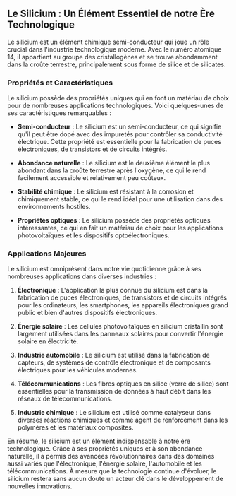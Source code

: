 ## Le Silicium : Un Élément Essentiel de notre Ère Technologique

Le silicium est un élément chimique semi-conducteur qui joue un rôle crucial dans l'industrie technologique moderne. Avec le numéro atomique 14, il appartient au groupe des cristallogènes et se trouve abondamment dans la croûte terrestre, principalement sous forme de silice et de silicates.

### Propriétés et Caractéristiques

Le silicium possède des propriétés uniques qui en font un matériau de choix pour de nombreuses applications technologiques. Voici quelques-unes de ses caractéristiques remarquables :

- **Semi-conducteur** : Le silicium est un semi-conducteur, ce qui signifie qu'il peut être dopé avec des impuretés pour contrôler sa conductivité électrique. Cette propriété est essentielle pour la fabrication de puces électroniques, de transistors et de circuits intégrés.

- **Abondance naturelle** : Le silicium est le deuxième élément le plus abondant dans la croûte terrestre après l'oxygène, ce qui le rend facilement accessible et relativement peu coûteux.

- **Stabilité chimique** : Le silicium est résistant à la corrosion et chimiquement stable, ce qui le rend idéal pour une utilisation dans des environnements hostiles.

- **Propriétés optiques** : Le silicium possède des propriétés optiques intéressantes, ce qui en fait un matériau de choix pour les applications photovoltaïques et les dispositifs optoélectroniques.

### Applications Majeures

Le silicium est omniprésent dans notre vie quotidienne grâce à ses nombreuses applications dans diverses industries :

1. **Électronique** : L'application la plus connue du silicium est dans la fabrication de puces électroniques, de transistors et de circuits intégrés pour les ordinateurs, les smartphones, les appareils électroniques grand public et bien d'autres dispositifs électroniques.

2. **Énergie solaire** : Les cellules photovoltaïques en silicium cristallin sont largement utilisées dans les panneaux solaires pour convertir l'énergie solaire en électricité.

3. **Industrie automobile** : Le silicium est utilisé dans la fabrication de capteurs, de systèmes de contrôle électronique et de composants électriques pour les véhicules modernes.

4. **Télécommunications** : Les fibres optiques en silice (verre de silice) sont essentielles pour la transmission de données à haut débit dans les réseaux de télécommunications.

5. **Industrie chimique** : Le silicium est utilisé comme catalyseur dans diverses réactions chimiques et comme agent de renforcement dans les polymères et les matériaux composites.

En résumé, le silicium est un élément indispensable à notre ère technologique. Grâce à ses propriétés uniques et à son abondance naturelle, il a permis des avancées révolutionnaires dans des domaines aussi variés que l'électronique, l'énergie solaire, l'automobile et les télécommunications. À mesure que la technologie continue d'évoluer, le silicium restera sans aucun doute un acteur clé dans le développement de nouvelles innovations.